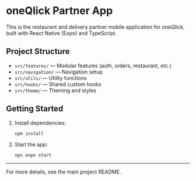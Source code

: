 # oneQlick Partner App

This is the restaurant and delivery partner mobile application for oneQlick, built with React Native (Expo) and TypeScript.

## Project Structure

- `src/features/` — Modular features (auth, orders, restaurant, etc.)
- `src/navigation/` — Navigation setup
- `src/utils/` — Utility functions
- `src/hooks/` — Shared custom hooks
- `src/theme/` — Theming and styles

## Getting Started

1. Install dependencies:
   ```sh
   npm install
   ```
2. Start the app:
   ```sh
   npx expo start
   ```

---

For more details, see the main project README. 